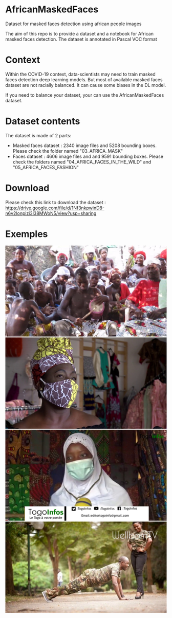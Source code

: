 # AfricanMaskedFaces
Dataset for masked faces detection using african people images

The aim of this repo is to provide a dataset and a notebook for African masked faces detection. The dataset is annotated in Pascal VOC format

# Context
Within the COVID-19 context, data-scientists may need to train masked faces detection deep learning models. But most of available masked faces dataset are not racially balanced. It can cause some biases in the DL model.

If you need to balance your dataset, your can use the AfricanMaskedFaces dataset.

# Dataset contents
The dataset is made of 2 parts:
- Masked faces dataset :  2340 image files and 5208 bounding boxes. Please check the folder named "03_AFRICA_MASK"
- Faces dataset : 4606 image files and and 9591 bounding boxes. Please check the folders named "04_AFRICA_FACES_IN_THE_WILD" and "05_AFRICA_FACES_FASHION"

# Download
Please check this link to download the dataset : https://drive.google.com/file/d/1Nf3nkpwinD8-n6v2lonpizi3l38MWoN5/view?usp=sharing

# Exemples
![alt text](https://github.com/archiducarmel/AfricanMaskedFaces/blob/master/github/Africa_8.jpg?raw=true)
![alt text](https://github.com/archiducarmel/AfricanMaskedFaces/blob/master/github/Africa_Mask_60.jpg?raw=true)
![alt text](https://github.com/archiducarmel/AfricanMaskedFaces/blob/master/github/Africa_Mask_212.jpg?raw=true)
![alt text](https://github.com/archiducarmel/AfricanMaskedFaces/blob/master/github/AfricaFashion_601.jpg?raw=true)



